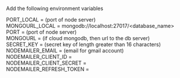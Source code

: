 Add the following environment variables

PORT_LOCAL = (port of node server)<br>
MONGOURL_LOCAL = mongodb://localhost:27017/<database_name><br>
PORT = (port of node server)<br>
MONGOURL = (if cloud mongodb, then url to the db server)<br>
SECRET_KEY = (secret key of length greater than 16 characters)<br>
NODEMAILER_EMAIL = (email for gmail account) <br>
NODEMAILER_CLIENT_ID = <br>
NODEMAILER_CLIENT_SECRET = <br>
NODEMAILER_REFRESH_TOKEN = <br>
